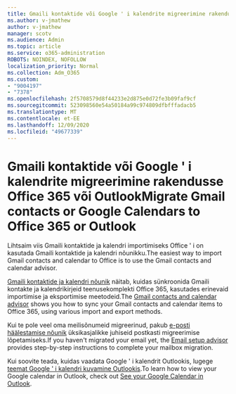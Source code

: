 ```yaml
---
title: Gmaili kontaktide või Google ' i kalendrite migreerimine rakendusse Office 365 või Outlook
ms.author: v-jmathew
author: v-jmathew
manager: scotv
ms.audience: Admin
ms.topic: article
ms.service: o365-administration
ROBOTS: NOINDEX, NOFOLLOW
localization_priority: Normal
ms.collection: Adm_O365
ms.custom:
- "9004197"
- "7378"
ms.openlocfilehash: 2f5708579d8f44233e2d875e0d72fe3b09faf9cf
ms.sourcegitcommit: 523098560e54a50184a99c974809dfbfffadacb5
ms.translationtype: MT
ms.contentlocale: et-EE
ms.lasthandoff: 12/09/2020
ms.locfileid: "49677339"
---
```

# <a name="migrate-gmail-contacts-or-google-calendars-to-office-365-or-outlook"></a><span data-ttu-id="ec4d6-102">Gmaili kontaktide või Google ' i kalendrite migreerimine rakendusse Office 365 või Outlook</span><span class="sxs-lookup"><span data-stu-id="ec4d6-102">Migrate Gmail contacts or Google Calendars to Office 365 or Outlook</span></span>

<span data-ttu-id="ec4d6-103">Lihtsaim viis Gmaili kontaktide ja kalendri importimiseks Office ' i on kasutada Gmaili kontaktide ja kalendri nõunikku.</span><span class="sxs-lookup"><span data-stu-id="ec4d6-103">The easiest way to import Gmail contacts and calendar to Office is to use the Gmail contacts and calendar advisor.</span></span>

<span data-ttu-id="ec4d6-104">[Gmaili kontaktide ja kalendri nõunik](https://go.microsoft.com/fwlink/?linkid=2134386) näitab, kuidas sünkroonida Gmaili kontakte ja kalendrikirjeid teenusekomplekti Office 365, kasutades erinevaid importimise ja eksportimise meetodeid.</span><span class="sxs-lookup"><span data-stu-id="ec4d6-104">The [Gmail contacts and calendar advisor](https://go.microsoft.com/fwlink/?linkid=2134386) shows you how to sync your ‎Gmail‎ contacts and calendar items to ‎Office 365‎, using various import and export methods.</span></span>

<span data-ttu-id="ec4d6-105">Kui te pole veel oma meilisõnumeid migreerinud, pakub [e-posti häälestamise nõunik](https://go.microsoft.com/fwlink/?linkid=2133951) üksikasjalikke juhiseid postkasti migreerimise lõpetamiseks.</span><span class="sxs-lookup"><span data-stu-id="ec4d6-105">If you haven't migrated your email yet, the [Email setup advisor](https://go.microsoft.com/fwlink/?linkid=2133951) provides step-by-step instructions to complete your mailbox migration.</span></span>

<span data-ttu-id="ec4d6-106">Kui soovite teada, kuidas vaadata Google ' i kalendrit Outlookis, lugege [teemat Google ' i kalendri kuvamine Outlookis](https://go.microsoft.com/fwlink/?linkid=2083939).</span><span class="sxs-lookup"><span data-stu-id="ec4d6-106">To learn how to view your Google calendar in Outlook, check out [See your Google Calendar in Outlook](https://go.microsoft.com/fwlink/?linkid=2083939).</span></span>
